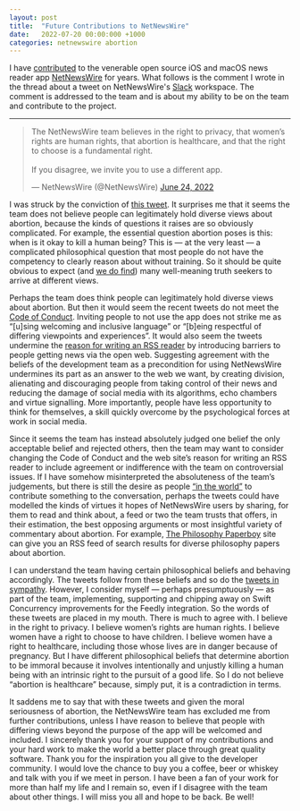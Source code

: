 ```yaml
---
layout: post
title:  "Future Contributions to NetNewsWire"
date:   2022-07-20 00:00:000 +1000
categories: netnewswire abortion
---
```

I have [contributed](https://github.com/Ranchero-Software/NetNewsWire/graphs/contributors) to the venerable open source iOS and macOS news reader app [NetNewsWire](https://netnewswire.com) for years. What follows is the comment I wrote in the thread about a tweet on NetNewsWire's [Slack](https://netnewswire.slack.com/archives/CC4LQ2D8R/p1656105606057699) workspace. The comment is addressed to the team and is about my ability to be on the team and contribute to the project.

___

<blockquote class="twitter-tweet"><p lang="en" dir="ltr">The NetNewsWire team believes in the right to privacy, that women’s rights are human rights, that abortion is healthcare, and that the right to choose is a fundamental right.<br><br>If you disagree, we invite you to use a different app.</p>&mdash; NetNewsWire (@NetNewsWire) <a href="https://twitter.com/NetNewsWire/status/1540444152554323969?ref_src=twsrc%5Etfw">June 24, 2022</a></blockquote> <script async src="https://platform.twitter.com/widgets.js" charset="utf-8"></script>

I was struck by the conviction of [this tweet](https://twitter.com/NetNewsWire/status/1540444152554323969). It surprises me that it seems the team does not believe people can legitimately hold diverse views about abortion, because the kinds of questions it raises are so obviously complicated. For example, the essential question abortion poses is this: when is it okay to kill a human being? This is — at the very least — a complicated philosophical question that most people do not have the competency to clearly reason about without training. So it should be quite obvious to expect (and [we do find](https://www.amazon.com.au/Abortion-Rights-Against-Kate-Greasley/dp/1316621855)) many well-meaning truth seekers to arrive at different views.

Perhaps the team does think people can legitimately hold diverse views about abortion. But then it would seem the recent tweets do not meet the [Code of Conduct](https://github.com/Ranchero-Software/NetNewsWire/blob/246fe2cb35370b61ff8a1f8512925338538cfb09/CONTRIBUTING.md). Inviting people to not use the app does not strike me as “[u]sing welcoming and inclusive language” or “[b]eing respectful of differing viewpoints and experiences”. It would also seem the tweets undermine the [reason for writing an RSS reader](https://netnewswire.com/why-write-rss-reader) by introducing barriers to people getting news via the open web. Suggesting agreement with the beliefs of the development team as a precondition for using NetNewsWire undermines its part as an answer to the web we want, by creating division, alienating and discouraging people from taking control of their news and reducing the damage of social media with its algorithms, echo chambers and virtue signalling. More importantly, people have less opportunity to think for themselves, a skill quickly overcome by the psychological forces at work in social media.

Since it seems the team has instead absolutely judged one belief the only acceptable belief and rejected others, then the team may want to consider changing the Code of Conduct and the web site’s reason for writing an RSS reader to include agreement or indifference with the team on controversial issues. If I have somehow misinterpreted the absoluteness of the team’s judgements, but there is still the desire as people [“in the world”](https://twitter.com/NetNewsWire/status/1540444539571142656) to contribute something to the conversation, perhaps the tweets could have modelled the kinds of virtues it hopes of NetNewsWire users by sharing, for them to read and think about, a feed or two the team trusts that offers, in their estimation, the best opposing arguments or most insightful variety of commentary about abortion. For example, [The Philosophy Paperboy](https://thephilosophypaperboy.com/?s=abortion) site can give you an RSS feed of search results for diverse philosophy papers about abortion.

I can understand the team having certain philosophical beliefs and behaving accordingly. The tweets follow from these beliefs and so do the [tweets in sympathy](https://twitter.com/gte/status/1540445416151318530). However, I consider myself — perhaps presumptuously — as part of the team, implementing, supporting and chipping away on Swift Concurrency improvements for the Feedly integration. So the words of these tweets are placed in my mouth. There is much to agree with. I believe in the right to privacy. I believe women’s rights are human rights. I believe women have a right to choose to have children. I believe women have a right to healthcare, including those whose lives are in danger because of pregnancy. But I have different philosophical beliefs that determine abortion to be immoral because it involves intentionally and unjustly killing a human being with an intrinsic right to the pursuit of a good life. So I do not believe “abortion is healthcare” because, simply put, it is a contradiction in terms.

It saddens me to say that with these tweets and given the moral seriousness of abortion, the NetNewsWire team has excluded me from further contributions, unless I have reason to believe that people with differing views beyond the purpose of the app will be welcomed and included. I sincerely thank you for your support of my contributions and your hard work to make the world a better place through great quality software. Thank you for the inspiration you all give to the developer community. I would love the chance to buy you a coffee, beer or whiskey and talk with you if we meet in person. I have been a fan of your work for more than half my life and I remain so, even if I disagree with the team about other things. I will miss you all and hope to be back. Be well!
